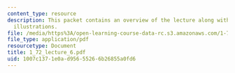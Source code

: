 ```yaml
---
content_type: resource
description: This packet contains an overview of the lecture along with diagrams and
  illustrations.
file: /media/https%3A/open-learning-course-data-rc.s3.amazonaws.com/1-72-groundwater-hydrology-fall-2005/1007c1371e0ad95655266b26855a0fd6_1_72_lecture_6.pdf
file_type: application/pdf
resourcetype: Document
title: 1_72_lecture_6.pdf
uid: 1007c137-1e0a-d956-5526-6b26855a0fd6
---
```

